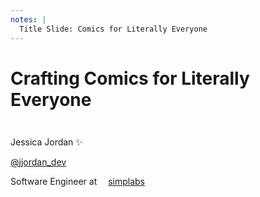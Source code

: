 ```yaml
---
notes: |
  Title Slide: Comics for Literally Everyone
---
```


<div class="clearfix block block--long">
  <h1>Crafting Comics for Literally Everyone</h1>
</div>

<footer class="clearfix bottom title-footer" style="margin-top: 3em;">
  <div class="right bottom block block--medium">
    <div class="fs-x-small">
       <p class="fs-small">Jessica Jordan ✨</p>
       <p><a class="twitter-title logo-title" href="https://twitter.com/jjordan_dev">@jjordan_dev</a></p>
       <p>Software Engineer at <span style="margin-right: 1em"></span>
       <a class="job-title logo-title" href="https://simplabs.com">simplabs</a></p>
    </div>
  </div>
</footer>

<!-- .slide: data-background-image="/assets/images/bubbles.gif" -->

